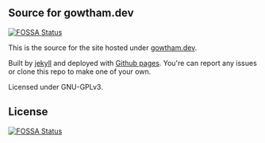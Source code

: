 ## Source for gowtham.dev
[![FOSSA Status](https://app.fossa.io/api/projects/git%2Bgithub.com%2Fgowthamgts%2Fgowtham.dev.svg?type=shield)](https://app.fossa.io/projects/git%2Bgithub.com%2Fgowthamgts%2Fgowtham.dev?ref=badge_shield)


This is the source for the site hosted under [gowtham.dev](https://gowtham.dev).

Built by [jekyll](https://jekyllrb.com/) and deployed with [Github pages](https://pages.github.com). You're can report any issues or clone this repo to make one of your own.

Licensed under GNU-GPLv3.


## License
[![FOSSA Status](https://app.fossa.io/api/projects/git%2Bgithub.com%2Fgowthamgts%2Fgowtham.dev.svg?type=large)](https://app.fossa.io/projects/git%2Bgithub.com%2Fgowthamgts%2Fgowtham.dev?ref=badge_large)